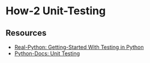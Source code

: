 # How-2 Unit-Testing

## Resources

- [Real-Python: Getting-Started With Testing in Python](https://realpython.com/python-testing/)
- [Python-Docs: Unit Testing](https://docs.python.org/3/library/unittest.html)

